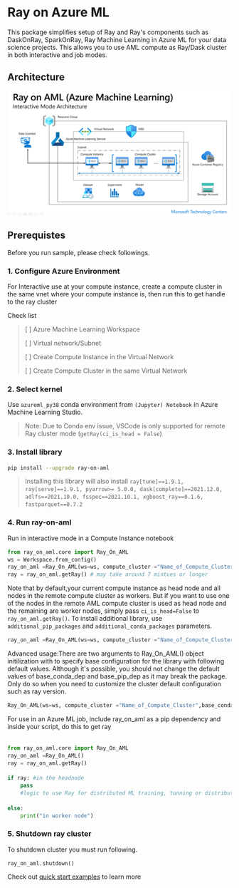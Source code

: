 # Ray on Azure ML

This package simplifies setup of Ray and Ray's components such as DaskOnRay, SparkOnRay, Ray Machine Learning in Azure ML for your data science projects.
This allows you to use AML compute as Ray/Dask cluster in both interactive and job modes.

## Architecture

![RayOnAML_Interactive_Arch](./images/RayOnAML_Interactive_Arch.png)

## Prerequistes

Before you run sample, please check followings.

### 1. Configure Azure Environment

For Interactive use at your compute instance, create a compute cluster in the same vnet where your compute instance is, then run this to get handle to the ray cluster

Check list
> [ ] Azure Machine Learning Workspace
> 
> [ ] Virtual network/Subnet
>
> [ ] Create Compute Instance in the Virtual Network
> 
> [ ] Create Compute Cluster in the same Virtual Network

### 2. Select kernel 

Use ```azureml_py38``` conda environment from ```(Jupyter) Notebook``` in Azure Machine Learning Studio. 
> Note: Due to Conda env issue, VSCode is only supported for remote Ray cluster mode (```getRay(ci_is_head = False```)

### 3. Install library

```bash
pip install --upgrade ray-on-aml
```
> Installing this library will also install ```ray[tune]==1.9.1,  ray[serve]==1.9.1, pyarrow>= 5.0.0, dask[complete]==2021.12.0, adlfs==2021.10.0, fsspec==2021.10.1, xgboost_ray==0.1.6, fastparquet==0.7.2```

### 4. Run ray-on-aml
Run in interactive mode in a Compute Instance notebook

```python
from ray_on_aml.core import Ray_On_AML
ws = Workspace.from_config()
ray_on_aml =Ray_On_AML(ws=ws, compute_cluster ="Name_of_Compute_Cluster")
ray = ray_on_aml.getRay() # may take around 7 mintues or longer 

```
Note that by default,your current compute instance as head node and all nodes in the remote compute cluster as workers. 
But if you want to use  one of the nodes in the remote AML compute cluster is used as head node and the remaining are worker nodes,
simply pass ```ci_is_head=False``` to ```ray_on_aml.getRay()```.
To install additional library, use ```additional_pip_packages``` and ```additional_conda_packages``` parameters.

```python
ray_on_aml =Ray_On_AML(ws=ws, compute_cluster ="Name_of_Compute_Cluster", additional_pip_packages=['torch==1.10.0', 'torchvision', 'sklearn'], maxnode=5)
```
Advanced usage:There are two arguments to Ray_On_AML() object initilization with to specify base configuration for the library with following default values.
Although it's possible, you should not change the default values of base_conda_dep  and base_pip_dep as it may break the package. Only do so when you need to customize the
cluster default configuration such as ray version.

```python
Ray_On_AML(ws=ws, compute_cluster ="Name_of_Compute_Cluster",base_conda_dep =['adlfs==2021.10.0','pip==21.3.1'], base_pip_dep = ['ray[tune]==1.9.1','ray[rllib]==1.9.1','ray[serve]==1.9.1', 'xgboost_ray==0.1.6', 'dask==2021.12.0','pyarrow >= 5.0.0','fsspec==2021.10.1','fastparquet==0.7.2','tabulate==0.8.9'])
```

For use in an Azure ML job, include ray_on_aml as a pip dependency and inside your script, do this to get ray
```python

from ray_on_aml.core import Ray_On_AML
ray_on_aml =Ray_On_AML()
ray = ray_on_aml.getRay()

if ray: #in the headnode
    pass
    #logic to use Ray for distributed ML training, tunning or distributed data transformation with Dask

else:
    print("in worker node")
```
### 5. Shutdown ray cluster

To shutdown cluster you must run following.
```ptyhon
ray_on_aml.shutdown()
```

Check out [quick start examples](./examples/quick_use_cases.ipynb) to learn more 
